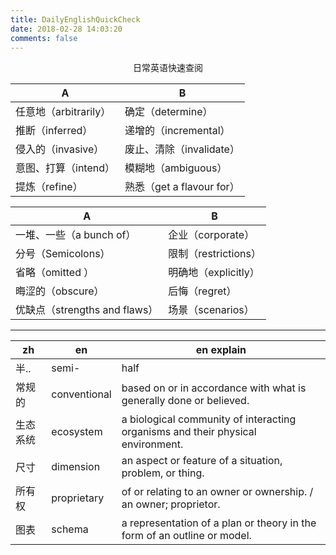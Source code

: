 ```yaml
---
title: DailyEnglishQuickCheck
date: 2018-02-28 14:03:20
comments: false
---
```


<div align = "center">日常英语快速查阅</div>

<!-- more -->

 A|B
---|---
任意地（arbitrarily）| 确定（determine）
推断（inferred）| 递增的（incremental）
侵入的（invasive）| 废止、清除（invalidate）
意图、打算（intend）|模糊地（ambiguous）
提炼（refine）|熟悉（get a flavour for）

A|B
---|---
一堆、一些（a bunch of）|企业（corporate）
分号（Semicolons）|限制（restrictions）
省略（omitted ）|明确地（explicitly）
晦涩的（obscure）|后悔（regret）
优缺点（strengths and flaws）|场景（scenarios）

---

zh|en|en explain
---|---|--
半..|semi-|half
常规的|conventional|based on or in accordance with what is generally done or believed.
生态系统|ecosystem|a biological community of interacting organisms and their physical environment.
尺寸|dimension|an aspect or feature of a situation, problem, or thing.
所有权|proprietary|of or relating to an owner or ownership. / an owner; proprietor.
图表|schema|a representation of a plan or theory in the form of an outline or model.
